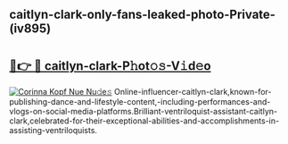 ## caitlyn-clark-only-fans​-leaked-photo​-Private-(iv895)


# <h2><a href="https://mediaupload.pro?title=caitlyn-clark&ref=git">🔗👉 🔴 caitlyn-clark-P𝚑ot𝚘𝚜-V𝚒d𝚎o</a></h2>

[![Corinna Kopf Nue Nu𝚍e𝚜](https://i.imgur.com/0qMVB7G.gif)](https://mediaupload.pro?title=caitlyn-clark&ref=git)
Online-influencer-caitlyn-clark,known-for-publishing-dance-and-lifestyle-content,-including-performances-and-vlogs-on-social-media-platforms.Brilliant-ventriloquist-assistant-caitlyn-clark,celebrated-for-their-exceptional-abilities-and-accomplishments-in-assisting-ventriloquists.  